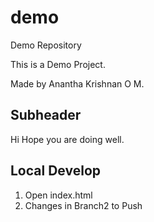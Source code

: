 # demo
Demo Repository


This is a Demo Project.

Made by Anantha Krishnan O M.

## Subheader

Hi Hope you are doing well.

## Local Develop

 1. Open index.html
 2. Changes in Branch2 to Push

